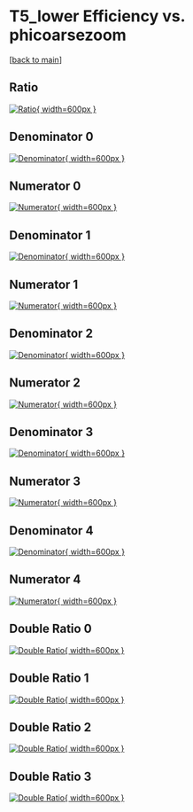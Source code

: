 # T5_lower Efficiency vs. phicoarsezoom

[[back to main](./)]



## Ratio

[![Ratio](../mtv/var/T5_lower_xtr_13_-1_eff_phicoarsezoom.png){ width=600px }](../mtv/var/T5_lower_xtr_13_-1_eff_phicoarsezoom.pdf)

## Denominator 0

[![Denominator](../mtv/den/T5_lower_xtr_13_-1_eff_phicoarsezoom_den0.png){ width=600px }](../mtv/den/T5_lower_xtr_13_-1_eff_phicoarsezoom_den0.pdf)

## Numerator 0

[![Numerator](../mtv/num/T5_lower_xtr_13_-1_eff_phicoarsezoom_num0.png){ width=600px }](../mtv/num/T5_lower_xtr_13_-1_eff_phicoarsezoom_num0.pdf)

## Denominator 1

[![Denominator](../mtv/den/T5_lower_xtr_13_-1_eff_phicoarsezoom_den1.png){ width=600px }](../mtv/den/T5_lower_xtr_13_-1_eff_phicoarsezoom_den1.pdf)

## Numerator 1

[![Numerator](../mtv/num/T5_lower_xtr_13_-1_eff_phicoarsezoom_num1.png){ width=600px }](../mtv/num/T5_lower_xtr_13_-1_eff_phicoarsezoom_num1.pdf)

## Denominator 2

[![Denominator](../mtv/den/T5_lower_xtr_13_-1_eff_phicoarsezoom_den2.png){ width=600px }](../mtv/den/T5_lower_xtr_13_-1_eff_phicoarsezoom_den2.pdf)

## Numerator 2

[![Numerator](../mtv/num/T5_lower_xtr_13_-1_eff_phicoarsezoom_num2.png){ width=600px }](../mtv/num/T5_lower_xtr_13_-1_eff_phicoarsezoom_num2.pdf)

## Denominator 3

[![Denominator](../mtv/den/T5_lower_xtr_13_-1_eff_phicoarsezoom_den3.png){ width=600px }](../mtv/den/T5_lower_xtr_13_-1_eff_phicoarsezoom_den3.pdf)

## Numerator 3

[![Numerator](../mtv/num/T5_lower_xtr_13_-1_eff_phicoarsezoom_num3.png){ width=600px }](../mtv/num/T5_lower_xtr_13_-1_eff_phicoarsezoom_num3.pdf)

## Denominator 4

[![Denominator](../mtv/den/T5_lower_xtr_13_-1_eff_phicoarsezoom_den4.png){ width=600px }](../mtv/den/T5_lower_xtr_13_-1_eff_phicoarsezoom_den4.pdf)

## Numerator 4

[![Numerator](../mtv/num/T5_lower_xtr_13_-1_eff_phicoarsezoom_num4.png){ width=600px }](../mtv/num/T5_lower_xtr_13_-1_eff_phicoarsezoom_num4.pdf)

## Double Ratio 0

[![Double Ratio](../mtv/ratio/T5_lower_xtr_13_-1_eff_phicoarsezoom_ratio0.png){ width=600px }](../mtv/ratio/T5_lower_xtr_13_-1_eff_phicoarsezoom_ratio0.pdf)

## Double Ratio 1

[![Double Ratio](../mtv/ratio/T5_lower_xtr_13_-1_eff_phicoarsezoom_ratio1.png){ width=600px }](../mtv/ratio/T5_lower_xtr_13_-1_eff_phicoarsezoom_ratio1.pdf)

## Double Ratio 2

[![Double Ratio](../mtv/ratio/T5_lower_xtr_13_-1_eff_phicoarsezoom_ratio2.png){ width=600px }](../mtv/ratio/T5_lower_xtr_13_-1_eff_phicoarsezoom_ratio2.pdf)

## Double Ratio 3

[![Double Ratio](../mtv/ratio/T5_lower_xtr_13_-1_eff_phicoarsezoom_ratio3.png){ width=600px }](../mtv/ratio/T5_lower_xtr_13_-1_eff_phicoarsezoom_ratio3.pdf)

